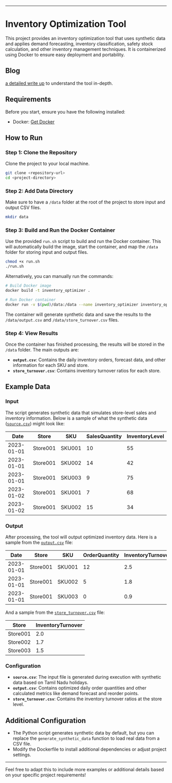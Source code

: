 
---

# Inventory Optimization Tool

This project provides an inventory optimization tool that uses synthetic data and applies demand forecasting, inventory classification, safety stock calculation, and other inventory management techniques. It is containerized using Docker to ensure easy deployment and portability.


## Blog

[a detailed write up](https://saru2020.medium.com/optimizing-inventory-management-with-the-inventory-optimizer-tool-5bbb431ebd12) to understand the tool in-depth.

## Requirements

Before you start, ensure you have the following installed:

- Docker: [Get Docker](https://docs.docker.com/get-docker/)

## How to Run

### Step 1: Clone the Repository

Clone the project to your local machine.

```bash
git clone <repository-url>
cd <project-directory>
```

### Step 2: Add Data Directory

Make sure to have a `/data` folder at the root of the project to store input and output CSV files.

```bash
mkdir data
```

### Step 3: Build and Run the Docker Container

Use the provided `run.sh` script to build and run the Docker container. This will automatically build the image, start the container, and map the `/data` folder for storing input and output files.

```bash
chmod +x run.sh
./run.sh
```

Alternatively, you can manually run the commands:

```bash
# Build Docker image
docker build -t inventory_optimizer .

# Run Docker container
docker run -v $(pwd)/data:/data --name inventory_optimizer inventory_optimizer
```

The container will generate synthetic data and save the results to the `/data/output.csv` and `/data/store_turnover.csv` files.

### Step 4: View Results

Once the container has finished processing, the results will be stored in the `/data` folder. The main outputs are:

- **`output.csv`**: Contains the daily inventory orders, forecast data, and other information for each SKU and store.
- **`store_turnover.csv`**: Contains inventory turnover ratios for each store.

## Example Data

### Input

The script generates synthetic data that simulates store-level sales and inventory information. Below is a sample of what the synthetic data ([`source.csv`](https://github.com/saru2020/InventoryOptimizer/blob/main/data/source.csv)) might look like:

| Date       | Store    | SKU    | SalesQuantity | InventoryLevel |
|------------|----------|--------|---------------|----------------|
| 2023-01-01 | Store001 | SKU001 | 10            | 55             |
| 2023-01-01 | Store001 | SKU002 | 14            | 42             |
| 2023-01-01 | Store001 | SKU003 | 9             | 75             |
| 2023-01-02 | Store001 | SKU001 | 7             | 68             |
| 2023-01-02 | Store001 | SKU002 | 15            | 34             |

### Output

After processing, the tool will output optimized inventory data. Here is a sample from the [`output.csv`](https://github.com/saru2020/InventoryOptimizer/blob/main/data/output.csv) file:

| Date       | Store    | SKU    | OrderQuantity | InventoryTurnover |
|------------|----------|--------|---------------|-------------------|
| 2023-01-01 | Store001 | SKU001 | 12            | 2.5               |
| 2023-01-01 | Store001 | SKU002 | 5             | 1.8               |
| 2023-01-01 | Store001 | SKU003 | 0             | 0.9               |

And a sample from the [`store_turnover.csv`](https://github.com/saru2020/InventoryOptimizer/blob/main/data/store_turnover.csv) file:

| Store    | InventoryTurnover |
|----------|-------------------|
| Store001 | 2.0               |
| Store002 | 1.7               |
| Store003 | 1.5               |

### Configuration

- **`source.csv`**: The input file is generated during execution with synthetic data based on Tamil Nadu holidays.
- **`output.csv`**: Contains optimized daily order quantities and other calculated metrics like demand forecast and reorder points.
- **`store_turnover.csv`**: Contains the inventory turnover ratios at the store level.

## Additional Configuration

- The Python script generates synthetic data by default, but you can replace the `generate_synthetic_data` function to load real data from a CSV file.
- Modify the Dockerfile to install additional dependencies or adjust project settings.

---

Feel free to adapt this to include more examples or additional details based on your specific project requirements!